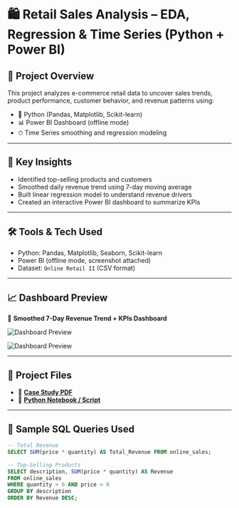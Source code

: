 # 🛍️ Retail Sales Analysis – EDA, Regression & Time Series (Python + Power BI)

## 📌 Project Overview

This project analyzes e-commerce retail data to uncover sales trends, product performance, customer behavior, and revenue patterns using:
- 🐍 Python (Pandas, Matplotlib, Scikit-learn)
- 📊 Power BI Dashboard (offline mode)
- ⏱ Time Series smoothing and regression modeling

---

## 🧠 Key Insights

- Identified top-selling products and customers
- Smoothed daily revenue trend using 7-day moving average
- Built linear regression model to understand revenue drivers
- Created an interactive Power BI dashboard to summarize KPIs

---

## 🛠️ Tools & Tech Used

- Python: Pandas, Matplotlib, Seaborn, Scikit-learn  
- Power BI (offline mode, screenshot attached)  
- Dataset: `Online Retail II` (CSV format)

---

## 📈 Dashboard Preview

📌 **Smoothed 7-Day Revenue Trend + KPIs Dashboard**

![Dashboard Preview](<img width="1201" height="673" alt="sales_dash_1" src="https://github.com/user-attachments/assets/7d045b8f-bd04-4252-b416-ce51f71c45c6" />)

![Dashboard Preview](<img width="1276" height="714" alt="sales_dash_2" src="https://github.com/user-attachments/assets/f4c72132-3af4-4584-b221-a90c87a406c8" />)

---

## 🔗 Project Files

- 📄 **[Case Study PDF](https://drive.google.com/file/d/12YcW3OOsJ6lVVHwHuaoh0UJovJGwtbNz/view?usp=drivesdk)**  
- 🧠 **[Python Notebook / Script](https://drive.google.com/file/d/1I8VYmxHGxR9aQRHc11isnUzi7B75r7QM/view?usp=drivesdk)**  

---

## 🧮 Sample SQL Queries Used

```sql
-- Total Revenue
SELECT SUM(price * quantity) AS Total_Revenue FROM online_sales;

-- Top-Selling Products
SELECT description, SUM(price * quantity) AS Revenue
FROM online_sales
WHERE quantity > 0 AND price > 0
GROUP BY description
ORDER BY Revenue DESC;
